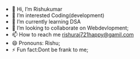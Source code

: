- 👋 Hi, I’m Rishukumar
- 👀 I’m interested Coding(development)
- 🌱 I’m currently learning DSA
- 💞️ I’m looking to collaborate on Webdevlopment;
- 📫 How to reach me rishuraj721happy@gamil.com
- 😄 Pronouns: Rishu;
- ⚡ Fun fact:Dont be frank to me;

<!---
Rishu1724/Rishu1724 is a ✨ special ✨ repository because its `README.md` (this file) appears on your GitHub profile.
You can click the Preview link to take a look at your changes.
--->
